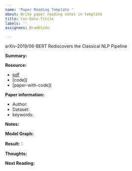 ```yaml
---
name: 'Paper Reading Template '
about: Write paper reading notes in template
title: Con-Date-Titile
labels: ''
assignees: BrambleXu

---
```


arXiv-2019/06-BERT Rediscovers the Classical NLP Pipeline


**Summary:**




**Resource:**

- [pdf]()
- [code](
- [paper-with-code](



**Paper information:**

- Author: 
- Dataset: 
- keywords: 


**Notes:**





**Model Graph:**



**Result:**：



**Thoughts:**



**Next Reading:**
